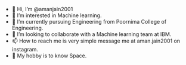 - 👋 Hi, I’m @amanjain2001
- 👀 I’m interested in Machine learning.
- 🌱 I’m currently pursuing Engineering from Poornima College of Engineering.
- 💞️ I’m looking to collaborate with a Machine learning team at IBM.
- 📫 How to reach me is very simple message me at aman.jain2001 on instagram.
- 💎 My hobby is to know Space. 


<!---
amanjain2001/amanjain2001 is a ✨ special ✨ repository because its `README.md` (this file) appears on your GitHub profile.
You can click the Preview link to take a look at your changes.
--->
